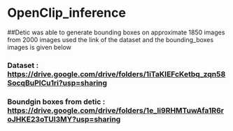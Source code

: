 # OpenClip_inference

##Detic was able to generate bounding boxes on approximate 1850 images from 2000 images used the link of the dataset and the bounding_boxes images is given below

### Dataset : https://drive.google.com/drive/folders/1iTaKIEFcKetbq_zqn58SocqBuPICu1ri?usp=sharing
### Boundgin boxes from detic : https://drive.google.com/drive/folders/1e_Ii9RHMTuwAfa1R6roJHKE23oTUl3MY?usp=sharing
